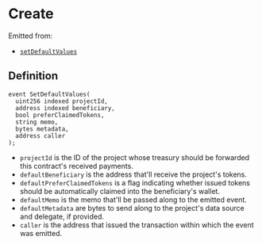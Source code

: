 # Create

Emitted from:

* [`setDefaultValues`](/protocol/api/contracts/jbetherc20projectpayer/write/setdefaultvalues.md)

## Definition

```solidity
event SetDefaultValues(
  uint256 indexed projectId,
  address indexed beneficiary,
  bool preferClaimedTokens,
  string memo,
  bytes metadata,
  address caller
);
```

* `projectId` is the ID of the project whose treasury should be forwarded this contract's received payments.
* `defaultBeneficiary` is the address that'll receive the project's tokens.
* `defaultPreferClaimedTokens` is a flag indicating whether issued tokens should be automatically claimed into the beneficiary's wallet.
* `defaultMemo` is the memo that'll be passed along to the emitted event.
* `defaultMetadata` are bytes to send along to the project's data source and delegate, if provided.
* `caller` is the address that issued the transaction within which the event was emitted.
